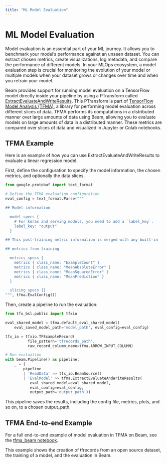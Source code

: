 ```yaml
---
title: "ML Model Evaluation"
---
```

<!--
Licensed under the Apache License, Version 2.0 (the "License");
you may not use this file except in compliance with the License.
You may obtain a copy of the License at
http://www.apache.org/licenses/LICENSE-2.0
Unless required by applicable law or agreed to in writing, software
distributed under the License is distributed on an "AS IS" BASIS,
WITHOUT WARRANTIES OR CONDITIONS OF ANY KIND, either express or implied.
See the License for the specific language governing permissions and
limitations under the License.
-->

# ML Model Evaluation

Model evaluation is an essential part of your ML journey. It allows you to benchmark your model’s performance against an unseen dataset. You can extract chosen metrics, create visualizations, log metadata, and compare the performance of different models. In your MLOps ecosystem, a model evaluation step is crucial for monitoring the evolution of your model or multiple models when your dataset grows or changes over time and when you retrain your model.

Beam provides support for running model evaluation on a TensorFlow model directly inside your pipeline by using a PTransform called [ExtractEvaluateAndWriteResults](https://www.tensorflow.org/tfx/model_analysis/api_docs/python/tfma/ExtractEvaluateAndWriteResults). This PTransform is part of [TensorFlow Model Analysis (TFMA)](https://www.tensorflow.org/tfx/guide/tfma), a library for performing model evaluation across different slices of data. TFMA performs its computations in a distributed manner over large amounts of data using Beam, allowing you to evaluate models on large amounts of data in a distributed manner. These metrics are compared over slices of data and visualized in Jupyter or Colab notebooks.

## TFMA Example

Here is an example of how you can use ExtractEvaluateAndWriteResults to evaluate a linear regression model.

First, define the configuration to specify the model information, the chosen metrics, and optionally the data slices.

```python
from google.protobuf import text_format

# Define the TFMA evaluation configuration
eval_config = text_format.Parse("""

## Model information

  model_specs {
    # For keras and serving models, you need to add a `label_key`.
    label_key: "output"
  }

## This post-training metric information is merged with any built-in

## metrics from training

  metrics_specs {
    metrics { class_name: "ExampleCount" }
    metrics { class_name: "MeanAbsoluteError" }
    metrics { class_name: "MeanSquaredError" }
    metrics { class_name: "MeanPrediction" }
  }

  slicing_specs {}
""", tfma.EvalConfig())
```

Then, create a pipeline to run the evaluation:

```python
from tfx_bsl.public import tfxio

eval_shared_model = tfma.default_eval_shared_model(
    eval_saved_model_path='model_path', eval_config=eval_config)

tfx_io = tfxio.TFExampleRecord(
          file_pattern='tfrecords_path',
          raw_record_column_name=tfma.ARROW_INPUT_COLUMN)

# Run evaluation
with beam.Pipeline() as pipeline:
    _ = (
        pipeline
        | 'ReadData' >> tfx_io.BeamSource()
        | 'EvalModel' >> tfma.ExtractEvaluateAndWriteResults(
           eval_shared_model=eval_shared_model,
           eval_config=eval_config,
           output_path='output_path'))
```

This pipeline saves the results, including the config file, metrics, plots, and so on, to a chosen output_path.

## TFMA End-to-end Example

For a full end-to-end example of model evaluation in TFMA on Beam, see the [tfma_beam notebook](https://github.com/apache/beam/blob/master/examples/notebooks/beam-ml/tfma_beam.ipynb).

This example shows the creation of tfrecords from an open source dataset, the training of a model, and the evaluation in Beam.
